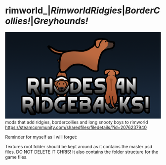 # rimworld_|_RimworldRidgies_|_BorderCollies!_|_Greyhounds!_

![RimworldRidgies!|BorderCollies!|Greyhounds!](About/Preview.png)  
mods that add ridgies, bordercollies and long snooty boys to rimworld  
https://steamcommunity.com/sharedfiles/filedetails/?id=2076237940

Reminder for myself as I will forget:

Textures root folder should be kept around as it contains the master psd files. DO NOT DELETE IT CHRIS! It also contains the folder structure for the game files.